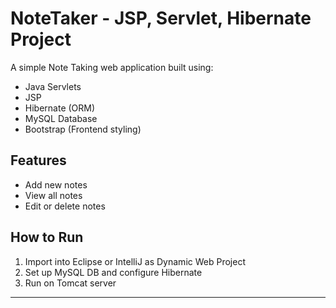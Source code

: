 # NoteTaker - JSP, Servlet, Hibernate Project

A simple Note Taking web application built using:
- Java Servlets
- JSP
- Hibernate (ORM)
- MySQL Database
- Bootstrap (Frontend styling)

## Features
- Add new notes
- View all notes
- Edit or delete notes

## How to Run
1. Import into Eclipse or IntelliJ as Dynamic Web Project
2. Set up MySQL DB and configure Hibernate
3. Run on Tomcat server

---
